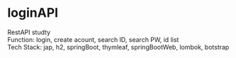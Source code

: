 # loginAPI
RestAPI studty <br>
Function: login, create acount, search ID, search PW, id list <br>
Tech Stack: jap, h2, springBoot, thymleaf, springBootWeb, lombok, botstrap
